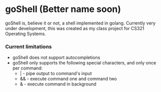 # goShell (Better name soon)

goShell is, believe it or not, a shell implemented in golang. Currently very under development, this was created as my class project for CS321 Operating Systems.

### Current limitations

* goShell does not support autocompletions
* goShell only supports the following special characters, and only once per command:
    * |  - pipe output to command's input
    * && - execute command one and command two
    * &  - execute command in background

